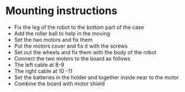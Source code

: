 # Mounting instructions

* Fix the leg of the robot to the bottom part of the case
* Add the roller ball to help in the moving
* Set the two motors and fix them
* Put the motors cover and fix it with the screws 
* Set out the wheels and fix them with the body of the robot 
* Connect the two motors to the board as follows
* The left cable at 8-9
* The right cable at 10 -11
*  Set the batteries in the holder and together inside near to the motor 
*   Combine the board with motor shield 
